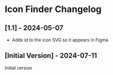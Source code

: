 # Icon Finder Changelog

## [1.1] - 2024-05-07

- Adds id to the icon SVG so it appears in Figma

## [Initial Version] - 2024-07-11

Initial version
